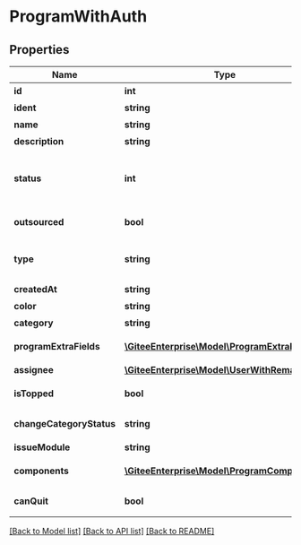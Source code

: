 # ProgramWithAuth

## Properties
Name | Type | Description | Notes
------------ | ------------- | ------------- | -------------
**id** | **int** | 项目 id | [optional] 
**ident** | **string** | 项目编号 | [optional] 
**name** | **string** | 项目名称 | [optional] 
**description** | **string** | 项目描述 | [optional] 
**status** | **int** | 项目状态（0:开始 1:暂停 2:关闭） | [optional] 
**outsourced** | **bool** | 是否外包项目 | [optional] 
**type** | **string** | 项目类型（内部、外包） | [optional] 
**createdAt** | **string** | 创建时间 | [optional] 
**color** | **string** | 颜色 | [optional] 
**category** | **string** | 项目类型 | [optional] 
**programExtraFields** | [**\GiteeEnterprise\Model\ProgramExtraField**](ProgramExtraField.md) | 项目自定义字段值 | [optional] 
**assignee** | [**\GiteeEnterprise\Model\UserWithRemark**](UserWithRemark.md) | 负责人 | [optional] 
**isTopped** | **bool** | 是否置顶项目 | [optional] 
**changeCategoryStatus** | **string** | 项目切换类型状态 | [optional] 
**issueModule** | **string** | 工作项模式 | [optional] 
**components** | [**\GiteeEnterprise\Model\ProgramComponent[]**](ProgramComponent.md) | 项目组件列表 | [optional] 
**canQuit** | **bool** | 能否编辑退出 | [optional] 

[[Back to Model list]](../../README.md#documentation-for-models) [[Back to API list]](../../README.md#documentation-for-api-endpoints) [[Back to README]](../../README.md)


